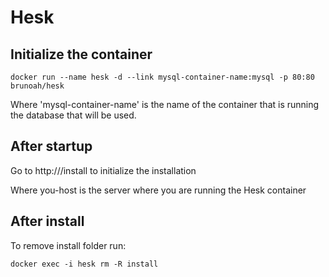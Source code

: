 # Hesk

## Initialize the container

```shellscript
docker run --name hesk -d --link mysql-container-name:mysql -p 80:80 brunoah/hesk
```

Where 'mysql-container-name' is the name of the container that is running the database that will be used.

## After startup

Go to http://<your-host>/install to initialize the installation

Where you-host is the server where you are running the Hesk container

## After install

To remove install folder run:

``` shellscript
docker exec -i hesk rm -R install
```